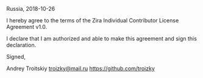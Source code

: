 Russia, 2018-10-26

I hereby agree to the terms of the Zira Individual Contributor License
Agreement v1.0.

I declare that I am authorized and able to make this agreement and sign this
declaration.

Signed,

Andrey Troitskiy troizky@mail.ru https://github.com/troizky
